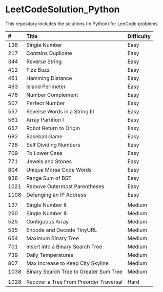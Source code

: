 # LeetCodeSolution_Python

This repository includes the solutions (In Python) for LeeCode problems 


| #  | Title | Difficulty|
| :--- | :--- | :--- |
| 136 | Single Number | Easy |
| 217 | Contains Duplicate  | Easy |
| 344 |  Reverse String  | Easy |
| 412 | Fizz Buzz | Easy |
| 461 | Hamming Distance | Easy |
| 463 | Island Perimeter  | Easy |
| 476  | Number Complement | Easy |
|  507  | Perfect Number | Easy |
| 557  | Reverse Words in a String III | Easy |
|  561 |  Array Partition I | Easy |
|  657  | Robot Return to Origin | Easy |
|  682 |  Baseball Game | Easy |
| 728   | Self Dividing Numbers | Easy |
| 709 | To Lower Case | Easy |
| 771 | Jewels and Stones | Easy |
| 804 | Unique Morse Code Words | Easy |
| 938  | Range Sum of BST | Easy |
| 1021  | Remove Outermost Parentheses | Easy |
| 1108  | Defanging an IP Address | Easy |
| | | 
| 137 | Single Number II | Medium |
| 260 | Single Number III | Medium |
|  525 | Contiguous Array | Medium |
|  535 | Encode and Decode TinyURL | Medium |
| 654 | Maximum Binary Tree | Medium |
|  701 |  Insert into a Binary Search Tree | Medium |
|  739|  Daily Temperatures  | Medium |
| 807  | Max Increase to Keep City Skyline  | Medium |
|  1038  | Binary Search Tree to Greater Sum Tree | Medium |
| | | 
|  1028  |  Recover a Tree From Preorder Traversal | Hard |
